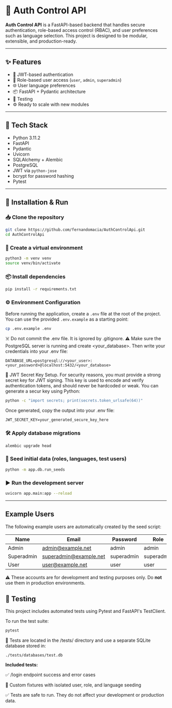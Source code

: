 # 🚀 Auth Control API

**Auth Control API** is a FastAPI-based backend that handles secure authentication, role-based access control (RBAC), and user preferences such as language selection. This project is designed to be modular, extensible, and production-ready.

---

## ✨ Features

- 🔐 JWT-based authentication
- 👥 Role-based user access (`user`, `admin`, `superadmin`)
- 🌐 User language preferences
- 📦 FastAPI + Pydantic architecture
- 🧪 Testing
- ⚙️ Ready to scale with new modules

---

## 🧱 Tech Stack

- Python 3.11.2
- FastAPI
- Pydantic
- Uvicorn
- SQLAlchemy + Alembic
- PostgreSQL
- JWT via `python-jose`
- bcrypt for password hashing 
- Pytest

---

## 🔧 Installation & Run

### 📥 Clone the repository

```bash
git clone https://github.com/fernandomacia/AuthControlApi.git
cd AuthControlApi
```

### 🐍 Create a virtual environment

```bash
python3 -m venv venv
source venv/bin/activate
```
### 📦 Install dependencies

```bash
pip install -r requirements.txt
```

### ⚙️ Environment Configuration

Before running the application, create a `.env` file at the root of the project.
You can use the provided `.env.example` as a starting point:

```bash
cp .env.example .env
```
☠️ Do not commit the .env file. It is ignored by .gitignore.
⚠️ Make sure the PostgreSQL server is running and create <your_database>. Then write your credentials into your .env file:

```env
DATABASE_URL=postgresql://<your_user>:<your_password>@localhost:5432/<your_database>
```

🔐 JWT Secret Key Setup. For security reasons, you must provide a strong secret key for JWT signing. This key is used to encode and verify authentication tokens, and should never be hardcoded or weak.
You can generate a secur key using Python:

```bash
python -c "import secrets; print(secrets.token_urlsafe(64))"
```

Once generated, copy the output into your .env file:

```env
JWT_SECRET_KEY=your_generated_secure_key_here
```

### 🛠️ Apply database migrations

```bash
alembic upgrade head
```

### 🌱 Seed initial data (roles, languages, test users)

```bash
python -m app.db.run_seeds
```

### ▶️ Run the development server

```bash
uvicorn app.main:app --reload
```

---

## Example Users

The following example users are automatically created by the seed script:

| Name        | Email                    | Password     | Role        | Language |
|-------------|--------------------------|--------------|-------------|----------|
| Admin       | admin@example.net        | admin        | admin       | en       |
| Superadmin  | superadmin@example.net   | superadmin   | superadmin  | es       |
| User        | user@example.net         | user         | user        | fr       |

⚠️ These accounts are for development and testing purposes only. Do **not** use them in production environments.

## 🧪 Testing

This project includes automated tests using Pytest and FastAPI's TestClient.

To run the test suite:

```bash
pytest
```

📂 Tests are located in the /tests/ directory and use a separate SQLite database stored in:

```text
./tests/databases/test.db
```

**Included tests:**

✅ /login endpoint success and error cases

🧪 Custom fixtures with isolated user, role, and language seeding


✅ Tests are safe to run. They do not affect your development or production data.

